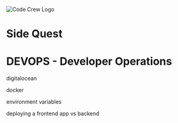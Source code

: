 ![Code Crew Logo](/Imgs/codecrewlogo.png  "image_tooltip")
# Side Quest

# DEVOPS - Developer Operations

digitalocean

docker

environment variables

deploying a frontend app vs backend